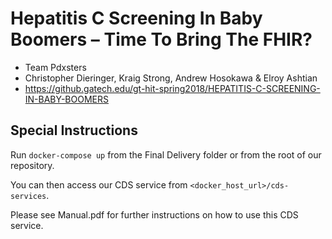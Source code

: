 # Hepatitis C Screening In Baby Boomers – Time To Bring The FHIR?
- Team Pdxsters
- Christopher Dieringer, Kraig Strong, Andrew Hosokawa & Elroy Ashtian
- https://github.gatech.edu/gt-hit-spring2018/HEPATITIS-C-SCREENING-IN-BABY-BOOMERS

## Special Instructions

Run `docker-compose up` from the Final Delivery folder or from the root of our repository.

You can then access our CDS service from `<docker_host_url>/cds-services`.

Please see Manual.pdf for further instructions on how to use this CDS service.

